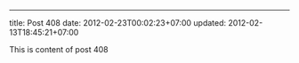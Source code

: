 ---
title: Post 408
date: 2012-02-23T00:02:23+07:00
updated: 2012-02-13T18:45:21+07:00

This is content of post 408